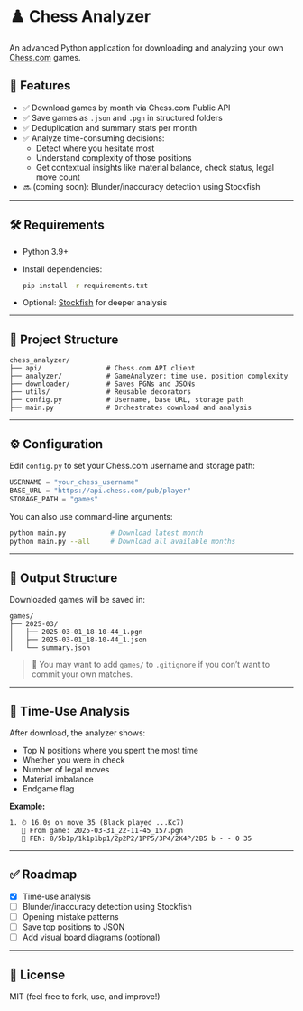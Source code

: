 # ♟️ Chess Analyzer

An advanced Python application for downloading and analyzing your own [Chess.com](https://www.chess.com/) games.

## 🚀 Features

- ✅ Download games by month via Chess.com Public API  
- ✅ Save games as `.json` and `.pgn` in structured folders  
- ✅ Deduplication and summary stats per month  
- ✅ Analyze time-consuming decisions:
  - Detect where you hesitate most
  - Understand complexity of those positions
  - Get contextual insights like material balance, check status, legal move count  
- 🔜 (coming soon): Blunder/inaccuracy detection using Stockfish

---

## 🛠 Requirements

- Python 3.9+
- Install dependencies:

  ```bash
  pip install -r requirements.txt
  ```

- Optional: [Stockfish](https://stockfishchess.org/download/) for deeper analysis

---

## 📂 Project Structure

```
chess_analyzer/
├── api/                # Chess.com API client
├── analyzer/           # GameAnalyzer: time use, position complexity
├── downloader/         # Saves PGNs and JSONs
├── utils/              # Reusable decorators
├── config.py           # Username, base URL, storage path
├── main.py             # Orchestrates download and analysis
```

---

## ⚙️ Configuration

Edit `config.py` to set your Chess.com username and storage path:

```python
USERNAME = "your_chess_username"
BASE_URL = "https://api.chess.com/pub/player"
STORAGE_PATH = "games"
```

You can also use command-line arguments:

```bash
python main.py           # Download latest month
python main.py --all     # Download all available months
```

---

## 📁 Output Structure

Downloaded games will be saved in:

```
games/
├── 2025-03/
│   ├── 2025-03-01_18-10-44_1.pgn
│   ├── 2025-03-01_18-10-44_1.json
│   └── summary.json
```

> 🔐 You may want to add `games/` to `.gitignore` if you don’t want to commit your own matches.

---

## 🧠 Time-Use Analysis

After download, the analyzer shows:

- Top N positions where you spent the most time  
- Whether you were in check  
- Number of legal moves  
- Material imbalance  
- Endgame flag  

**Example:**

```
1. ⏱ 16.0s on move 35 (Black played ...Kc7)
   📁 From game: 2025-03-31_22-11-45_157.pgn
   📍 FEN: 8/5b1p/1k1p1bp1/2p2P2/1PP5/3P4/2K4P/2B5 b - - 0 35
```

---

## ✅ Roadmap

- [x] Time-use analysis  
- [ ] Blunder/inaccuracy detection using Stockfish  
- [ ] Opening mistake patterns  
- [ ] Save top positions to JSON  
- [ ] Add visual board diagrams (optional)  

---

## 📜 License

MIT (feel free to fork, use, and improve!)
